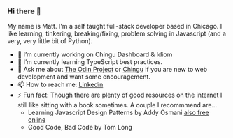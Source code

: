 ### Hi there 👋
My name is Matt. I'm a self taught full-stack developer based in Chicago. I like learning, tinkering, breaking/fixing, problem solving in Javascript (and a very, very little bit of Python).
<!--
**MattRueter/MattRueter** is a ✨ _special_ ✨ repository because its `README.md` (this file) appears on your GitHub profile.

Here are some ideas to get you started:
-->
- 🔭 I’m currently working on Chingu Dashboard & Idiom 
- 🌱 I’m currently learning TypeScript best practices.
- 💬 Ask me about [The Odin Project](https://www.theodinproject.com/) or [Chingu](https://www.chingu.io/) if you are new to web development and want some encouragement.
- 📫 How to reach me: [Linkedin](https://www.linkedin.com/in/robert-matthew-rueter/)
- ⚡ Fun fact: Though there are plenty of good resources on the internet I still like sitting with a book sometimes. A couple I recommmend are...
  * Learning Javascript Design Patterns by Addy Osmani [also free online](https://www.patterns.dev/)
  * Good Code, Bad Code by Tom Long
